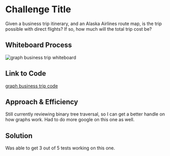 # Challenge Title
Given a business trip itinerary, and an Alaska Airlines route map,
is the trip possible with direct flights? If so, how much will the total trip cost be?

## Whiteboard Process
![graph business trip whiteboard](code_challenges/assets/CodeChallenge37.png)

## Link to Code
[graph business trip code](code_challenges/graph_business_trip.py)


## Approach & Efficiency
Still currently reviewing binary tree traversal, so I can get a better handle on how graphs work. Had to do
more google on this one as well.

## Solution
Was able to get 3 out of 5 tests working on this one.
